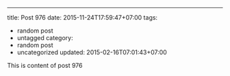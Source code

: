 ---
title: Post 976
date: 2015-11-24T17:59:47+07:00
tags:
  - random post
  - untagged
category:
  - random post
  - uncategorized
updated: 2015-02-16T07:01:43+07:00

This is content of post 976